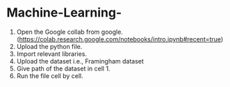# Machine-Learning-

1.	Open the Google collab from google. (https://colab.research.google.com/notebooks/intro.ipynb#recent=true)
2.	Upload the python file.
3.	Import relevant libraries.
4.	Upload the dataset i.e., Framingham dataset
5.	Give path of the dataset in cell 1.
6.	Run the file cell by cell.


